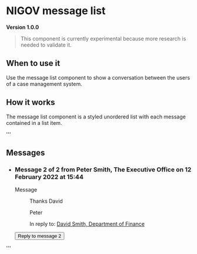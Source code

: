 # NIGOV message list
**Version 1.0.0** 

> This component is currently experimental because more research is needed to validate it.

## When to use it
Use the message list component to show a conversation between the users of a case management system.

## How it works
The message list component is a styled unordered list with each message contained in a list item.

'''
<h2 id="messages" class="govuk-heading-l">Messages</h2>
<ul class="govuk-list nigov-message" aria-labelledby="messages">
    <li id="message-1" tabindex="-1">
        <h3 class="govuk-heading-s nigov-message--heading">
            <span class="govuk-body-s nigov-message--number">Message 2 of 2</span>
            <span class="govuk-visually-hidden"> from </span>Peter Smith, The Executive Office
            <span class="govuk-visually-hidden"> on </span><span class="govuk-body nigov-message--date">12 February 2022
                at 15:44</span>
        </h3>
        <dl class="govuk-summary-list">
            <div class="govuk-summary-list__row">
                <dt class="govuk-summary-list__key">
                    Message
                </dt>
                <dd class="govuk-summary-list__value">
                    <p class="govuk-body">
                        Thanks David</p>
                    <p class="govuk-body">Peter</p>
                    <p class="govuk-body nigov-message--replylink">In reply to: <a href="#message-1"
                            class="govuk-link">David Smith, Department of Finance</a></p>
                </dd>
            </div>
        </dl>
        <button class="govuk-button govuk-button--secondary" data-module="govuk-button">
            Reply to message 2
        </button>
    </li>
</ul>
'''

